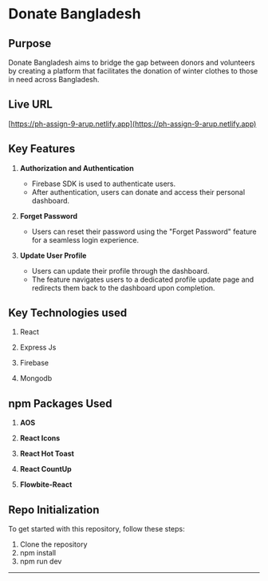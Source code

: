 # Donate Bangladesh

## Purpose

Donate Bangladesh aims to bridge the gap between donors and volunteers by creating a platform that facilitates the donation of winter clothes to those in need across Bangladesh.

## Live URL

[https://ph-assign-9-arup.netlify.app](https://ph-assign-9-arup.netlify.app)

## Key Features

1. **Authorization and Authentication**

   - Firebase SDK is used to authenticate users.
   - After authentication, users can donate and access their personal dashboard.

2. **Forget Password**

   - Users can reset their password using the "Forget Password" feature for a seamless login experience.

3. **Update User Profile**
   - Users can update their profile through the dashboard.
   - The feature navigates users to a dedicated profile update page and redirects them back to the dashboard upon completion.
  
## Key Technologies used
1. React

2. Express Js

3. Firebase

4. Mongodb



## npm Packages Used

1. **AOS**

2. **React Icons**

3. **React Hot Toast**

4. **React CountUp**

5. **Flowbite-React**


## Repo Initialization

To get started with this repository, follow these steps:

1. Clone the repository
2. npm install
3. npm run dev
 
---
